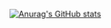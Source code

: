 [![Anurag's GitHub stats](https://github-readme-stats.vercel.app/api?username=Acurich)](https://github.com/Acurich/github-readme-stats)
